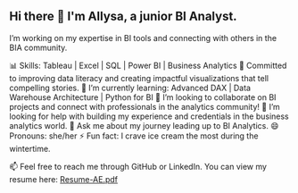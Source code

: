 ## Hi there 👋 I'm Allysa, a junior BI Analyst.


 I’m working on my expertise in BI tools and connecting with others in the BIA community.

📊 Skills: Tableau | Excel | SQL | Power BI | Business Analytics
🎯 Committed to improving data literacy and creating impactful visualizations that tell compelling stories.
🌱 I’m currently learning: Advanced DAX | Data Warehouse Architecture | Python for BI
👯 I’m looking to collaborate on BI projects and connect with professionals in the analytics community!
🤔 I’m looking for help with building my experience and credentials in the business analytics world.
💬 Ask me about my journey leading up to BI Analytics.
😄 Pronouns: she/her
⚡ Fun fact: I crave ice cream the most during the wintertime.

📫 Feel free to reach me through GitHub or LinkedIn.
You can view my resume here: [Resume-AE.pdf](https://github.com/user-attachments/files/18149790/Resume-AE.pdf)
